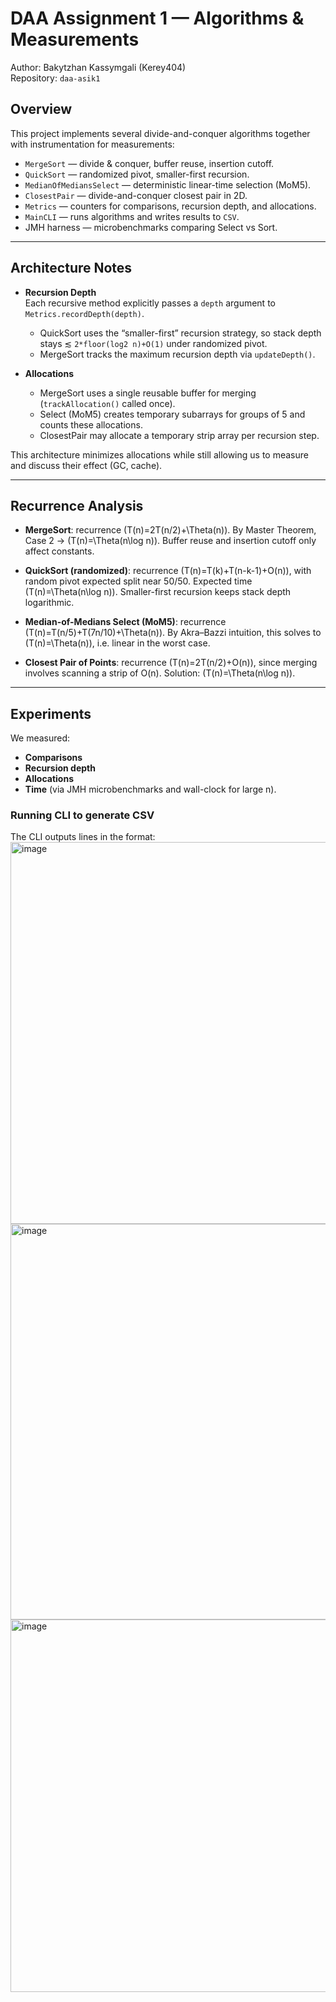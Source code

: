 # DAA Assignment 1 — Algorithms & Measurements

Author: Bakytzhan Kassymgali (Kerey404)  
Repository: `daa-asik1`  

## Overview
This project implements several divide-and-conquer algorithms together with instrumentation for measurements:
- `MergeSort` — divide & conquer, buffer reuse, insertion cutoff.
- `QuickSort` — randomized pivot, smaller-first recursion.
- `MedianOfMediansSelect` — deterministic linear-time selection (MoM5).
- `ClosestPair` — divide-and-conquer closest pair in 2D.
- `Metrics` — counters for comparisons, recursion depth, and allocations.
- `MainCLI` — runs algorithms and writes results to `CSV`.
- JMH harness — microbenchmarks comparing Select vs Sort.

---

## Architecture Notes
- **Recursion Depth**  
  Each recursive method explicitly passes a `depth` argument to `Metrics.recordDepth(depth)`.  
  - QuickSort uses the “smaller-first” recursion strategy, so stack depth stays ≲ `2*floor(log2 n)+O(1)` under randomized pivot.  
  - MergeSort tracks the maximum recursion depth via `updateDepth()`.  

- **Allocations**  
  - MergeSort uses a single reusable buffer for merging (`trackAllocation()` called once).  
  - Select (MoM5) creates temporary subarrays for groups of 5 and counts these allocations.  
  - ClosestPair may allocate a temporary strip array per recursion step.  

This architecture minimizes allocations while still allowing us to measure and discuss their effect (GC, cache).

---

## Recurrence Analysis
- **MergeSort**: recurrence \(T(n)=2T(n/2)+\Theta(n)\). By Master Theorem, Case 2 → \(T(n)=\Theta(n\log n)\). Buffer reuse and insertion cutoff only affect constants.  

- **QuickSort (randomized)**: recurrence \(T(n)=T(k)+T(n-k-1)+O(n)\), with random pivot expected split near 50/50. Expected time \(T(n)=\Theta(n\log n)\). Smaller-first recursion keeps stack depth logarithmic.  

- **Median-of-Medians Select (MoM5)**: recurrence \(T(n)=T(n/5)+T(7n/10)+\Theta(n)\). By Akra–Bazzi intuition, this solves to \(T(n)=\Theta(n)\), i.e. linear in the worst case.  

- **Closest Pair of Points**: recurrence \(T(n)=2T(n/2)+O(n)\), since merging involves scanning a strip of O(n). Solution: \(T(n)=\Theta(n\log n)\).  

---

## Experiments
We measured:  
- **Comparisons**  
- **Recursion depth**  
- **Allocations**  
- **Time** (via JMH microbenchmarks and wall-clock for large n).  

### Running CLI to generate CSV
The CLI outputs lines in the format:  
<img width="871" height="611" alt="image" src="https://github.com/user-attachments/assets/76d08552-eed8-4c7f-9b0a-b9985b615801" />
<img width="822" height="633" alt="image" src="https://github.com/user-attachments/assets/8d8ab7d8-e886-4b13-b060-0f0c6ccd28f9" />
<img width="835" height="596" alt="image" src="https://github.com/user-attachments/assets/673b38f7-5665-4dd2-a249-0e9d7dbcb42e" />



